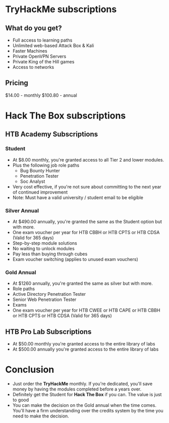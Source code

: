 # TryHackMe subscriptions
## What do you get?
- Full access to learning paths
- Unlimited web-based Attack Box & Kali
- Faster Machines
- Private OpenVPN Servers
- Private King of the Hill games
- Access to networks
## Pricing
$14.00 - monthly
$100.80 - annual

# Hack The Box subscriptions
## HTB Academy Subscriptions
### Student
- At $8.00 monthly, you're granted access to all Tier 2 and lower modules.
- Plus the following job role paths
  - Bug Bounty Hunter
  - Penetration Tester
  - Soc Analyst
- Very cost effective, if you're not sure about committing to the next year of continued improvement
- Note: Must have a valid university / student email to be eligible

### Silver Annual
- At $490.00 annually, you're granted the same as the Student option but with more.
- One exam voucher per year for HTB CBBH or HTB CPTS or HTB CDSA (Valid for 365 days)
- Step-by-step module solutions
- No waiting to unlock modules
- Pay less than buying through cubes
- Exam voucher switching (applies to unused exam vouchers)

### Gold Annual
- At $1260 annually, you're granted the same as silver but with more.
- Role paths
 - Active Directory Penetration Tester
 - Senior Web Penetration Tester  
- Exams
 - One exam voucher per year for HTB CWEE or HTB CAPE or HTB CBBH or HTB CPTS or HTB CDSA (Valid for 365 days)

## HTB Pro Lab Subscriptions
- At $50.00 monthly you're granted access to the entire library of labs
- At $500.00 annually you're granted access to the entire library of labs

# Conclusion
- Just order the **TryHackMe** monthly. If you're dedicated, you'll save money by having the modules completed before a years over.
- Definitely get the Student for **Hack The Box** if you can. The value is just to good
- You can make the decision on the Gold annual when the time comes. You'll have a firm understanding over the credits system by the time you need to make the decision.
